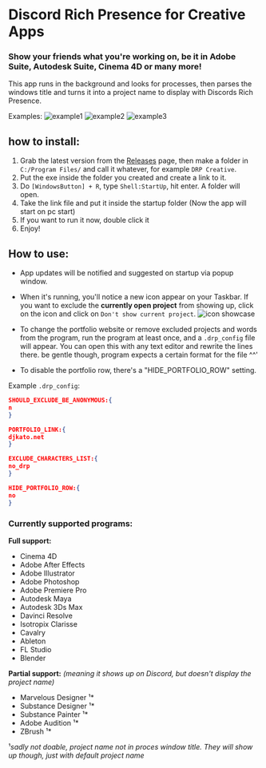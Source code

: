 # Discord Rich Presence for Creative Apps
### Show your friends what you're working on, be it in Adobe Suite, Autodesk Suite, Cinema 4D or many more!
This app runs in the background and looks for processes, then parses the windows title and turns it into a project name to display with Discords Rich Presence.

Examples:
![example1](https://i.imgur.com/yFzQh6O.png)
![example2](https://i.imgur.com/fziotzt.png)
![example3](https://i.imgur.com/9SEXuQr.png)

## how to install:
1. Grab the latest version from the [Releases](https://github.com/djkato/DRP_Creative/releases) page, then make a folder in `C:/Program Files/` and call it whatever, for example `DRP Creative`.
3. Put the exe inside the folder you created and create a link to it.
4. Do `[WindowsButton] + R`, type `Shell:StartUp`, hit enter. A folder will open.
5. Take the link file and put it inside the startup folder (Now the app will start on pc start)
6. If you want to run it now, double click it
7. Enjoy!

## How to use:
-   App updates will be notified and suggested on startup via popup window.
-   When it's running, you'll notice a new icon appear on your Taskbar. If you want to exclude the **currently open project** from showing up, click on the icon and click on `Don't show current project`.
![icon showcase](https://i.imgur.com/nADffGB.png)

-   To change the portfolio website or remove excluded projects and words from the program, run the program at least once, and a `.drp_config` file will appear. You can open this with any text editor and rewrite the lines there. be gentle though, program expects a certain format for the file ^^'
-   To disable the portfolio row, there's a "HIDE_PORTFOLIO_ROW" setting.

Example `.drp_config`:
```json
SHOULD_EXCLUDE_BE_ANONYMOUS:{
n
}

PORTFOLIO_LINK:{
djkato.net
}

EXCLUDE_CHARACTERS_LIST:{
no_drp
}

HIDE_PORTFOLIO_ROW:{
no
}
```
### Currently supported programs:
**Full support:**
-   Cinema 4D
-   Adobe After Effects
-   Adobe Illustrator
-   Adobe Photoshop
-   Adobe Premiere Pro
-   Autodesk Maya
-   Autodesk 3Ds Max
-   Davinci Resolve
-   Isotropix Clarisse
-   Cavalry
-   Ableton
-   FL Studio
-   Blender

**Partial support:** *(meaning it shows up on Discord, but doesn't display the project name)*
-   Marvelous Designer ¹*
-   Substance Designer ¹*
-   Substance Painter  ¹*
-   Adobe Audition ¹*
-   ZBrush ¹*

¹*sadly not doable, project name not in proces window title. They will show up though, just with default project name*
